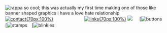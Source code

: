  ![rappa so cool; this was actually my first time making one of those like banner shaped graphics i have a love hate relationship](https://files.catbox.moe/fu2n7e.png) [![contact](https://files.catbox.moe/8y2axg.png){70px:100%}](https://rentry.co/sixtyone)　　　　　　　[![links](https://files.catbox.moe/m9wran.png){70px:100%}](https://rentry.co/xenuslinks)
![](https://files.catbox.moe/0vj438.png)  　 [![buttons](https://files.catbox.moe/znm9i0.png)　　[![stamps](https://files.catbox.moe/b93a9u.png)　[![blinkies](https://files.catbox.moe/o8xd6c.png)
<!--
**K-ANT0/K-ANT0** is a ✨ _special_ ✨ repository because its `README.md` (this file) appears on your GitHub profile.

Here are some ideas to get you started:

- 🔭 I’m currently working on ...
- 🌱 I’m currently learning ...
- 👯 I’m looking to collaborate on ...
- 🤔 I’m looking for help with ...
- 💬 Ask me about ...
- 📫 How to reach me: ...
- 😄 Pronouns: ...
- ⚡ Fun fact: ...
-->
